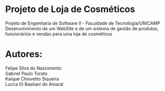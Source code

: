 # Projeto de Loja de Cosméticos
  Projeto de Engenharia de Software II - Faculdade de Tecnologia/UNICAMP <br />
  Desenvolvimento de um WebSite e de um sistema de gestão de produtos, funcionários e vendas para uma loja de cosméticos

# Autores:
  Felipe Silva do Nascimento <br />
  Gabriel Paulo Turato <br />
  Kaique Chiovetto Siqueira <br />
  Lucca Di Bastiani do Amaral
